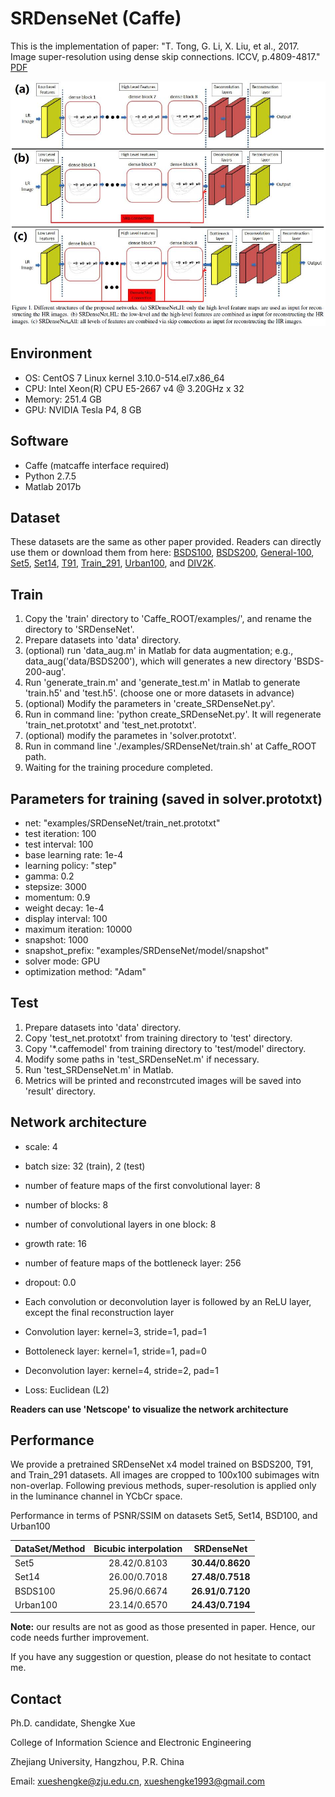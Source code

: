 # SRDenseNet (Caffe)

This is the implementation of paper: "T. Tong, G. Li, X. Liu, et al., 2017. Image super-resolution using dense skip connections. ICCV, p.4809-4817." [PDF](http://openaccess.thecvf.com/content_ICCV_2017/papers/Tong_Image_Super-Resolution_Using_ICCV_2017_paper.pdf)

![](SRDenseNet.jpg)

## Environment

- OS: CentOS 7 Linux kernel 3.10.0-514.el7.x86_64
- CPU: Intel Xeon(R) CPU E5-2667 v4 @ 3.20GHz x 32
- Memory: 251.4 GB
- GPU: NVIDIA Tesla P4, 8 GB

## Software
- Caffe (matcaffe interface required)
- Python 2.7.5
- Matlab 2017b

## Dataset
These datasets are the same as other paper provided. Readers can directly use them or download them from here:
[BSDS100](https://drive.google.com/open?id=13yF988p3SfFEFsBxe6fqbmm7pHaCAndY), 
[BSDS200](https://drive.google.com/open?id=1DH-LWAtmoTC58STZ6wnp-wiNJdtn__D8), 
[General-100](https://drive.google.com/open?id=1ZZbVnycyu6rG3_Lfd4zEqyFTSGYeWIru), 
[Set5](https://drive.google.com/open?id=1VqTnAaMOwaHwlUtf1-JodObHJx5efLAC), 
[Set14](https://drive.google.com/open?id=17iz-E2m-9DuXRs7JnP6BUKUdCa_L1B-e), 
[T91](https://drive.google.com/open?id=1Q_7dDC6tfzzlygcmo_nSWEH_s8VMysdT), 
[Train_291](https://drive.google.com/open?id=1diz4wIG722KKwb9U3TLxHSKJ4oI2PclV), 
[Urban100](https://drive.google.com/open?id=1xjD8Rj_8werEkNQuXKdNcrF9VWz6wp7l), and 
[DIV2K](https://data.vision.ee.ethz.ch/cvl/DIV2K/).

## Train

1. Copy the 'train' directory to 'Caffe_ROOT/examples/', and rename the directory to 'SRDenseNet'.
2. Prepare datasets into 'data' directory.
3. (optional) run 'data_aug.m' in Matlab for data augmentation; e.g., data_aug('data/BSDS200'), which will generates a new directory 'BSDS-200-aug'.
4. Run 'generate_train.m' and 'generate_test.m' in Matlab to generate 'train.h5' and 'test.h5'. (choose one or more datasets in advance)
5. (optional) Modify the parameters in 'create_SRDenseNet.py'. 
6. Run in command line: 'python create_SRDenseNet.py'. It will regenerate 'train_net.prototxt' and 'test_net.prototxt'.
7. (optional) modify the parametes in 'solver.prototxt'.
8. Run in command line './examples/SRDenseNet/train.sh' at Caffe_ROOT path.
9. Waiting for the training procedure completed.

## Parameters for training (saved in solver.prototxt)
- net: "examples/SRDenseNet/train_net.prototxt"
- test iteration: 100
- test interval: 100
- base learning rate: 1e-4
- learning policy: "step" 
- gamma: 0.2
- stepsize: 3000
- momentum: 0.9
- weight decay: 1e-4
- display interval: 100
- maximum iteration: 10000
- snapshot: 1000
- snapshot_prefix: "examples/SRDenseNet/model/snapshot"
- solver mode: GPU
- optimization method: "Adam"

## Test

1. Prepare datasets into 'data' directory.
2. Copy 'test_net.prototxt' from training directory to 'test' directory.
3. Copy '\*.caffemodel' from training directory to 'test/model' directory.
4. Modify some paths in 'test_SRDenseNet.m' if necessary.
5. Run 'test_SRDenseNet.m' in Matlab.
6. Metrics will be printed and reconstrcuted images will be saved into 'result' directory.

## Network architecture

- scale: 4
- batch size: 32 (train), 2 (test)
- number of feature maps of the first convolutional layer: 8
- number of blocks: 8
- number of convolutional layers in one block: 8
- growth rate: 16
- number of feature maps of the bottleneck layer: 256
- dropout: 0.0

- Each convolution or deconvolution layer is followed by an ReLU layer, except the final reconstruction layer
- Convolution layer: kernel=3, stride=1, pad=1
- Bottoleneck layer: kernel=1, stride=1, pad=0
- Deconvolution layer: kernel=4, stride=2, pad=1
- Loss: Euclidean (L2)

**Readers can use 'Netscope' to visualize the network architecture**

## Performance

We provide a pretrained SRDenseNet x4 model trained on BSDS200, T91, and Train_291 datasets. All images are cropped to 100x100 subimages witn non-overlap. Following previous methods, super-resolution is applied only in the luminance channel in YCbCr space.
 
Performance in terms of PSNR/SSIM on datasets Set5, Set14, BSD100, and Urban100
  
| DataSet/Method  | Bicubic interpolation | SRDenseNet |
| --------- |:-------------:|:----------------:|
| Set5      | 28.42/0.8103  | **30.44/0.8620** |
| Set14     | 26.00/0.7018  | **27.48/0.7518** |
| BSDS100   | 25.96/0.6674  | **26.91/0.7120** |
| Urban100	| 23.14/0.6570	| **24.43/0.7194** |

**Note:** our results are not as good as those presented in paper. Hence, our code needs further improvement.

If you have any suggestion or question, please do not hesitate to contact me.

## Contact 

Ph.D. candidate, Shengke Xue

College of Information Science and Electronic Engineering

Zhejiang University, Hangzhou, P.R. China

Email: xueshengke@zju.edu.cn, xueshengke1993@gmail.com
